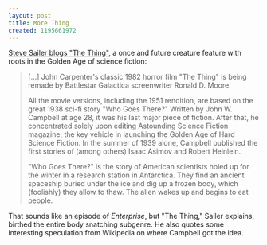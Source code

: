 ```yaml
---
layout: post
title: More Thing
created: 1195661972
---
```

[Steve Sailer blogs "The Thing"](http://isteve.blogspot.com/2007/11/thing.html), a once and future creature feature with roots in the Golden Age of science fiction:

> [...] John Carpenter's classic 1982 horror film "The Thing" is being remade by Battlestar Galactica screenwriter Ronald D. Moore.
>
> All the movie versions, including the 1951 rendition, are based on the great 1938 sci-fi story "Who Goes There?" Written by John W. Campbell at age 28, it was his last major piece of fiction.<!--break-->  After that, he concentrated solely upon editing Astounding Science Fiction magazine, the key vehicle in launching the Golden Age of Hard Science Fiction.  In the summer of 1939 alone, Campbell published the first stories of (among others) Isaac Asimov and Robert Heinlein.
> 
> "Who Goes There?" is the story of American scientists holed up for the winter in a research station in Antarctica. They find an ancient spaceship buried under the ice and dig up a frozen body, which (foolishly) they allow to thaw. The alien wakes up and begins to eat people.

That sounds like an episode of *Enterprise*, but "The Thing," Sailer explains, birthed the entire body snatching subgenre.  He also quotes some interesting speculation from Wikipedia on where Campbell got the idea.
